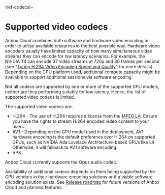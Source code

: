 (ref-codecs)=
# Supported video codecs

Anbox Cloud combines both software and hardware video encoding in order to utilise available resources in the best possible way. Hardware video encoders usually have limited capacity of how many simultaneous video streams they can encode for low latency scenarios. For example, the NVIDIA T4 can encode 37 video streams at 720p and 30 frames per second (see "[Turing H.264 Video Encoding Speed and Quality](https://devblogs.nvidia.com/turing-h264-video-encoding-speed-and-quality/)" for more details). Depending on the CPU platform used, additional compute capacity might be available to support additional sessions via software encoding.

Not all codecs are supported by one or more of the supported GPU models, neither are they performing suitably for low latency. Hence, the list of supported video codecs is limited.

The supported video codecs are:

 * H.264 - The use of H.264 requires a license from the [MPEG LA](https://www.mpegla.com/). Ensure you have the rights to stream H.264 encoded video content to your users.
 * AV1 - Depending on the GPU model used in the deployment, AV1 hardware encoding is the default preference over H.264 on supported GPUs, such as NVIDIA Ada Lovelace Architecture-based GPUs like L4. Otherwise, it will fallback to AV1 software encoding.
 * VP8

Anbox Cloud currently supports the Opus audio codec.

Availability of additional codecs depends on them being supported by the GPU vendors in their hardware encoding solutions or if a viable software encoding solution exists. See [Release roadmap](https://discourse.ubuntu.com/t/19359) for future versions of Anbox Cloud and planned features.

